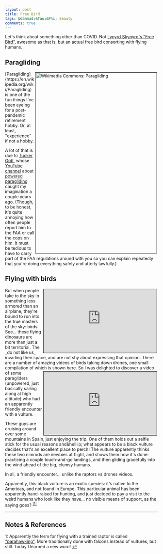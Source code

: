 ```yaml
---
layout: post
title: Free Bird
tags: &Gammad;&Tau;&Phi; Beauty
comments: true
---
```


Let's think about something other than COVID.  Not 
[Lynyrd Skynyrd's "Free Bird"](https://www.youtube.com/watch?v=D0W1v0kOELA), awesome
as that is, but an actual free bird consorting with flying humans.  

## Paragliding  

<img src="{{ site.baseurl }}/images/2021-03-25-free-bird-paragliding.jpg" width="400" height="596" alt="Wikimedia Commons: Paragliding" title="Wikimedia Commons: Paragliding" style="float: right; margin: 3px 3px 3px 3px; border: 1px solid #000000;">
[Paragliding](https://en.wikipedia.org/wiki/Paragliding) is one of the fun things I've
been eyeing for a post-pandemic retirement hobby.  Or, at least, "experience" if not a
hobby.  

A lot of that is due to [Tucker Gott](https://tuckergott.com/), whose
[YouTube channel]((https://www.youtube.com/channel/UCASjdyu0y8XQ9qJnqxsKHnQ)) about
[powered paragliding](https://en.wikipedia.org/wiki/Powered_paragliding)
caught my imagination a couple years ago.  (Though, to be honest, it's quite annoying
how often people report him to the FAA or call the cops on him.  It must be tedious to
have to carry part of the FAA regulations around with you so you can explain repeatedly
that you're doing everything safely and utterly lawfully.)  


## Flying with birds  

<iframe width="373" height="210" src="https://www.youtube.com/embed/BQLNxjUrCuU" allow="accelerometer; encrypted-media; gyroscope; picture-in-picture" allowfullscreen style="float: right; margin: 3px 3px 3px 3px; border: 1px solid #000000;"></iframe>
But when people take to the sky in something less armored than an airplane, they're bound
to run into the true masters of the sky: birds.  See&hellip; these flying dinosaurs are
more than just a bit territorial.  The _do not like us_ invading their space, and are not
shy about expressing that opinion.  There are a number of amazing videos of birds taking
down drones, one small compilation of which is shown here.  

<iframe width="373" height="210" src="https://www.youtube.com/embed/DfMcrkOo-z4" allow="accelerometer; encrypted-media; gyroscope; picture-in-picture" allowfullscreen style="float: right; margin: 3px 3px 3px 3px; border: 1px solid #000000;"></iframe>
So I was delighted to discover a video of some paragliders (unpowered, just basically
sailing along at high altitude) who had an apparently friendly encounter with a vulture.  

These guys are cruising around over some mountains in Spain, just enjoying the trip.  One
of them holds out a selfie stick for the usual reasons and&helliip; what appears to be a
black vulture decides that's an excellent place to perch!  The vulture apparently thinks
these two nimrods are newbies at flight, and shows them how it's done: practicing a couple
touch-and-go landings, and then gliding gracefully into the wind ahead of the big, clumsy
humans.  

In all, a friendly encounter&hellip; unlike the raptors _vs_ drones videos.  

Apparently, this black vulture is an exotic species: it's native to the Americas, and not
found in Europe.  This particular animal has been apparently hand-raised for hunting, and
just decided to pay a visit to the weird humans who look like they have&hellip; no visible
means of support, as the saying goes? <sup id="fn1a">[[1]](#fn1)</sup>  

---

## Notes &amp; References  

<!--
<sup id="fn1a">[[1]](#fn1)</sup>
<a id="fn1">1</a>: [↩](#fn1a)  
-->

<a id="fn1">1</a>: Apparently the term for flying with a trained raptor is called 
["parahawking"](http://www.parahawking.com/).  More traditionally done with falcons
instead of vultures, but still.  Today I learned a new word!  [↩](#fn1a)  
